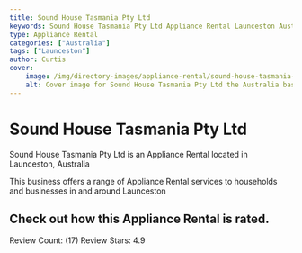 ```yaml
---
title: Sound House Tasmania Pty Ltd
keywords: Sound House Tasmania Pty Ltd Appliance Rental Launceston Australia 
type: Appliance Rental 
categories: ["Australia"]
tags: ["Launceston"]
author: Curtis
cover:
    image: /img/directory-images/appliance-rental/sound-house-tasmania-pty-ltd.webp
    alt: Cover image for Sound House Tasmania Pty Ltd the Australia based Appliance Rental servicing Launceston 
---
```


# Sound House Tasmania Pty Ltd
Sound House Tasmania Pty Ltd is an Appliance Rental located in Launceston, Australia

This business offers a range of Appliance Rental services to households and businesses in and around Launceston

## Check out how this Appliance Rental is rated.
Review Count: (17)
Review Stars: 4.9
